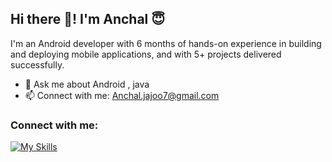 ## Hi there 👋! I'm Anchal 😇

I'm an Android developer with 6 months of hands-on experience in building and deploying mobile applications, and with 5+ projects delivered successfully.

- 💬 Ask me about Android , java<br>
- 📫 Connect with me: Anchal.jajoo7@gmail.com

 ### Connect with me:

 [![My Skills](https://skillicons.dev/icons?i=androidstudio,java,kotlin,figma,gitlab,postman&theme=light)](https://skillicons.dev)



